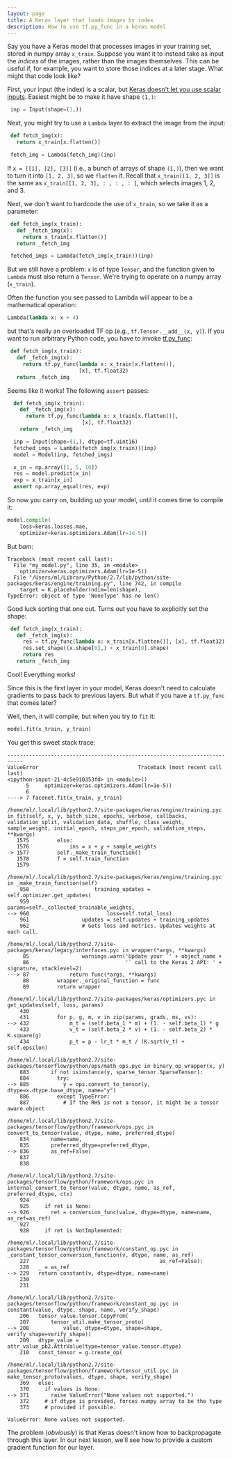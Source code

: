 ```yaml
---
layout: page
title: A Keras layer that loads images by index
description: How to use tf.py_func in a keras model
---
```


Say you have a Keras model that processes images in your training set,
stored in numpy array `x_train`. Suppose you want it to instead take
as input the _indices_ of the images, rather than the images themselves.
This can be useful if, for example, you want to store those indices at
a later stage. What might that code look like?

First, your input (the index) is a scalar, but [Keras doesn't let you
use scalar inputs](https://github.com/keras-team/keras/issues/2776).
Easiest might be to make it have shape `(1,)`:

```python
 inp = Input(shape=(1,))
```

Next, you might try to use a `Lambda` layer to extract the image from the input:
```python
 def fetch_img(x):
   return x_train[x.flatten()]

 fetch_img = Lambda(fetch_img)(inp)
```

If `x = [[1], [2], [3]]` (i.e., a bunch of arrays of shape `(1,)`), then
we want to turn it into `[1, 2, 3]`, so we `flatten` it. Recall that
`x_train[[1, 2, 3]]` is the same as `x_train[[1, 2, 3], : , : , : ]`,
which selects images 1, 2, and 3.

Next, we don't want to hardcode the use of `x_train`, so we take it
as a parameter:
```python
 def fetch_img(x_train):
   def _fetch_img(x):
     return x_train[x.flatten()]
   return _fetch_img

 fetched_imgs = Lambda(fetch_img(x_train))(inp)
```

But we still have a problem: `x` is of type `Tensor`, and the function
given to `Lambda` must also return a `Tensor`. We're trying to operate
on a numpy array (`x_train`).

Often the function you see passed to Lambda will appear to be a
mathematical operation:
```python
Lambda(lambda x: x + 4)
```

but that's really an overloaded TF op (e.g., `tf.Tensor.__add__(x, y)`).
If you want to run arbitrary Python code, you have to invoke
[tf.py_func](https://www.tensorflow.org/api_docs/python/tf/py_func):
```python
 def fetch_img(x_train):
   def _fetch_img(x):
     return tf.py_func(lambda x: x_train[x.flatten()],
                       [x], tf.float32)
   return _fetch_img
```

Seems like it works! The following `assert` passes:
```python
  def fetch_img(x_train):
    def _fetch_img(x):
      return tf.py_func(lambda x: x_train[x.flatten()],
                        [x], tf.float32)
    return _fetch_img

  inp = Input(shape=(1,), dtype=tf.uint16)
  fetched_imgs = Lambda(fetch_img(x_train))(inp)
  model = Model(inp, fetched_imgs)

  x_in = np.array([1, 5, 10])
  res = model.predict(x_in)
  exp = x_train[x_in]
  assert np.array_equal(res, exp)
```


So now you carry on, building up your model, until it comes time to
compile it:
```python
model.compile(
    loss=keras.losses.mae,
    optimizer=keras.optimizers.Adam(lr=1e-5))
```

But _bam_:
```
Traceback (most recent call last):
  File "my_model.py", line 35, in <module>
    optimizer=keras.optimizers.Adam(lr=1e-5))
  File "/Users/ml/Library/Python/2.7/lib/python/site-packages/keras/engine/training.py", line 742, in compile
    target = K.placeholder(ndim=len(shape),
TypeError: object of type 'NoneType' has no len()
```

Good luck sorting that one out. Turns out you have to explicitly set the shape:
```python
 def fetch_img(x_train):
   def _fetch_img(x):
     res = tf.py_func(lambda x: x_train[x.flatten()], [x], tf.float32)
     res.set_shape((x.shape[0],) + x_train[0].shape)
     return res
   return _fetch_img
```

Cool! Everything works!

Since this is the first layer in your model, Keras doesn't need to
calculate gradients to pass back to previous layers. But what if you
have a `tf.py_func` that comes later?

Well, then, it will compile, but when you try to `fit` it:
```python
model.fit(x_train, y_train)
```

You get this sweet stack trace:
```
---------------------------------------------------------------------------
ValueError                                Traceback (most recent call last)
<ipython-input-21-4c5e910353fd> in <module>()
      5     optimizer=keras.optimizers.Adam(lr=1e-5))
      6
----> 7 facenet.fit(x_train, y_train)

/home/ml/.local/lib/python2.7/site-packages/keras/engine/training.pyc in fit(self, x, y, batch_size, epochs, verbose, callbacks, validation_split, validation_data, shuffle, class_weight, sample_weight, initial_epoch, steps_per_epoch, validation_steps, **kwargs)
   1575         else:
   1576             ins = x + y + sample_weights
-> 1577         self._make_train_function()
   1578         f = self.train_function
   1579

/home/ml/.local/lib/python2.7/site-packages/keras/engine/training.pyc in _make_train_function(self)
    958                     training_updates = self.optimizer.get_updates(
    959                         params=self._collected_trainable_weights,
--> 960                         loss=self.total_loss)
    961                 updates = self.updates + training_updates
    962                 # Gets loss and metrics. Updates weights at each call.

/home/ml/.local/lib/python2.7/site-packages/keras/legacy/interfaces.pyc in wrapper(*args, **kwargs)
     85                 warnings.warn('Update your `' + object_name +
     86                               '` call to the Keras 2 API: ' + signature, stacklevel=2)
---> 87             return func(*args, **kwargs)
     88         wrapper._original_function = func
     89         return wrapper

/home/ml/.local/lib/python2.7/site-packages/keras/optimizers.pyc in get_updates(self, loss, params)
    430
    431         for p, g, m, v in zip(params, grads, ms, vs):
--> 432             m_t = (self.beta_1 * m) + (1. - self.beta_1) * g
    433             v_t = (self.beta_2 * v) + (1. - self.beta_2) * K.square(g)
    434             p_t = p - lr_t * m_t / (K.sqrt(v_t) + self.epsilon)

/home/ml/.local/lib/python2.7/site-packages/tensorflow/python/ops/math_ops.pyc in binary_op_wrapper(x, y)
    883       if not isinstance(y, sparse_tensor.SparseTensor):
    884         try:
--> 885           y = ops.convert_to_tensor(y, dtype=x.dtype.base_dtype, name="y")
    886         except TypeError:
    887           # If the RHS is not a tensor, it might be a tensor aware object

/home/ml/.local/lib/python2.7/site-packages/tensorflow/python/framework/ops.pyc in convert_to_tensor(value, dtype, name, preferred_dtype)
    834       name=name,
    835       preferred_dtype=preferred_dtype,
--> 836       as_ref=False)
    837
    838

/home/ml/.local/lib/python2.7/site-packages/tensorflow/python/framework/ops.pyc in internal_convert_to_tensor(value, dtype, name, as_ref, preferred_dtype, ctx)
    924
    925     if ret is None:
--> 926       ret = conversion_func(value, dtype=dtype, name=name, as_ref=as_ref)
    927
    928     if ret is NotImplemented:

/home/ml/.local/lib/python2.7/site-packages/tensorflow/python/framework/constant_op.pyc in _constant_tensor_conversion_function(v, dtype, name, as_ref)
    227                                          as_ref=False):
    228   _ = as_ref
--> 229   return constant(v, dtype=dtype, name=name)
    230
    231

/home/ml/.local/lib/python2.7/site-packages/tensorflow/python/framework/constant_op.pyc in constant(value, dtype, shape, name, verify_shape)
    206   tensor_value.tensor.CopyFrom(
    207       tensor_util.make_tensor_proto(
--> 208           value, dtype=dtype, shape=shape, verify_shape=verify_shape))
    209   dtype_value = attr_value_pb2.AttrValue(type=tensor_value.tensor.dtype)
    210   const_tensor = g.create_op(

/home/ml/.local/lib/python2.7/site-packages/tensorflow/python/framework/tensor_util.pyc in make_tensor_proto(values, dtype, shape, verify_shape)
    369   else:
    370     if values is None:
--> 371       raise ValueError("None values not supported.")
    372     # if dtype is provided, forces numpy array to be the type
    373     # provided if possible.

ValueError: None values not supported.
```

The problem (_obviously_) is that Keras doesn't know how to backpropagate
through this layer. In our next lesson, we'll see how to provide a
custom gradient function for our layer.